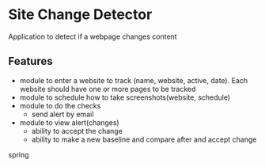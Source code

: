 # Site Change Detector

Application to detect if a webpage changes content

## Features

- module to enter a website to track (name, website, active, date). Each website should have one or more pages to be tracked
- module to schedule how to take screenshots(website, schedule)
- module to do the checks
  - send alert by email
- module to view alert(changes)
  - ability to accept the change
  - ability to make a new baseline and compare after and accept change

spring
